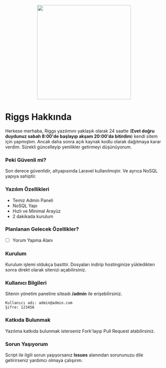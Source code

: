 <p align="center"><img src="https://i.ibb.co/SdhZxbk/logo.png" width="300"></p>

# Riggs Hakkında

Herkese merhaba, Riggs yazılımını yaklaşık olarak 24 saatte (**Evet doğru duydunuz sabah 8:00'de başlayıp akşam 20:00'da bitirdim**) kendi sitem için yapmıştım. Ancak daha sonra açık kaynak kodlu olarak dağıtmaya karar verdim. Sürekli güncelleyip yenilikler getirmeyi düşünüyorum.

### Peki Güvenli mi?

Son derece güvenlidir, altyapısında Laravel kullanılmıştır. Ve ayrıca NoSQL yapıya sahiptir.

### Yazılım Özellikleri

- Temiz Admin Paneli
- NoSQL Yapı
- Hızlı ve Minimal Arayüz
- 2 dakikada kurulum

### Planlanan Gelecek Özellikler?

- [ ] Yorum Yapma Alanı

### Kurulum

Kurulum işlemi oldukça basittir. Dosyaları indirip hostinginize yükledikten sonra direkt olarak sitenizi açabilirsiniz.

### Kullanıcı Bilgileri

Sitenin yönetim paneline siteadı **/admin** ile erişebilirsiniz.

````
Kullanıcı adı: admin@admin.com
Şifre: 123456
````

### Katkıda Bulunmak

Yazılıma katkıda bulunmak isterseniz Fork'layıp Pull Request atabilirsiniz.

### Sorun Yaşıyorum

Script ile ilgili sorun yaşıyorsanız **Issues** alanından sorununuzu dile getirirseniz yardımcı olmaya çalışırım.
